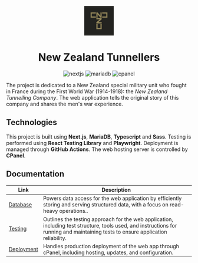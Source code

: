 <div align="center">
    <img width="80" height="80" src="./public/apple-touch-icon-114x114.png"/>
</div>
<h1 align="center">
    New Zealand Tunnellers
</h1>
<p align="center">
    <!-- https://badges.pages.dev -->
    <img src="https://img.shields.io/badge/Next-black?style=for-the-badge&logo=next.js&logoColor=white" alt="nextjs">
    <img src="https://img.shields.io/badge/MariaDB-003545?logo=mariadb&logoColor=fff&style=for-the-badge" alt="mariadb">
    <img src="https://img.shields.io/badge/cPanel-FF6C2C?logo=cpanel&logoColor=fff&style=for-the-badge" alt="cpanel">
</p>

The project is dedicated to a New Zealand special military unit who fought in France during the First World War (1914-1918): the _New Zealand Tunnelling Company_. The web application tells the original story of this company and shares the men's war experience.

## Technologies

This project is built using **Next.js**, **MariaDB**, **Typescript** and **Sass**. Testing is performed using **React Testing Library** and **Playwright**. Deployment is managed through **GitHub Actions**. The web hosting server is controlled by **CPanel**.

## Documentation

| Link                               | Description                                                                                                                                                                        |
| ---------------------------------- | ---------------------------------------------------------------------------------------------------------------------------------------------------------------------------------- |
| [Database](./docs/database.md)     | Powers data access for the web application by efficiently storing and serving structured data, with a focus on read-heavy operations..                                             |
| [Testing](.docs/testing.md)        | Outlines the testing approach for the web application, including test structure, tools used, and instructions for running and maintaining tests to ensure application reliability. |
| [Deployment](./docs/deployment.md) | Handles production deployment of the web app through cPanel, including hosting, updates, and configuration.                                                                        |
